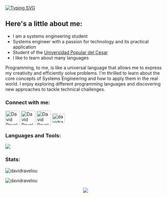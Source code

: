[![Typing SVG](https://readme-typing-svg.demolab.com?font=Poppins&weight=700&size=120&pause=1000&color=F7F7F7&background=000000&center=true&vCenter=true&width=1920&height=700&lines=%F0%9F%91%8B+Hello!+I'm+David;I'm+a+Developer;I'm+a+Freelancer;I'm+a+Designer)](https://git.io/typing-svg)
## Here's a little about me:
- I am a systems engineering student
- Systems engineer with a passion for technology and its practical application
- Student of the <a href="https://www.unicesar.edu.co/index.php/es/" target="_blank">Universidad Popular del Cesar</a>
- I like to learn about many languages

<p>Programming, to me, is like a universal language that allows me to express my creativity and efficiently solve problems. I'm thrilled to learn about the core concepts of Systems Engineering and how to apply them in the real world. I enjoy exploring different programming languages and discovering new approaches to tackle technical challenges.</p>

<h3 align="left">Connect with me:</h3>
<p align="left">
<a href="https://instagram.com/davidravelo15" target="blank"><img align="center" src="https://skillicons.dev/icons?i=instagram&theme=dark"" alt="David Ravelo" height="45" width="45" /></a>
<a href="https://twitter.com/davidravelo0" target="blank"><img align="center" src="https://skillicons.dev/icons?i=twitter&theme=dark"" alt="David Ravelo" height="45" width="45" /></a>
<a href="https://linkedin.com/in/david-ravelo" target="blank"><img align="center" src="https://skillicons.dev/icons?i=linkedin&theme=dark"" alt="David Ravelo" height="45" width="45" /></a>
<a href="https://dribbble.com/davidravelo" target="blank"><img align="center" src="https://raw.githubusercontent.com/rahuldkjain/github-profile-readme-generator/master/src/images/icons/Social/dribbble.svg" alt="davidravelo" height="30" width="40" /></a>

<h3 align="left">Languages and Tools:</h3>
<a href="#">
    <img src="https://skillicons.dev/icons?i=dart,flutter,vscode,visualstudio,figma,matlab,cs,java,github&theme=dark" />
</a>


<h3 align="left">Stats:</h3>

<img align="center" src="https://github-readme-stats.vercel.app/api/top-langs?username=davidravelou&theme=dark&show_icons=true&locale=en&layout=compact" alt="davidravelou" /></p>
<img align="center" src="https://github-readme-stats.vercel.app/api?username=davidravelou&theme=dark&show" alt="davidravelou" /></p>


<p align="center"> 
<img src="https://user-images.githubusercontent.com/79340743/162651521-9677ec3f-92c3-4aac-a679-55a07804e6e7.svg"/> 
</p>
